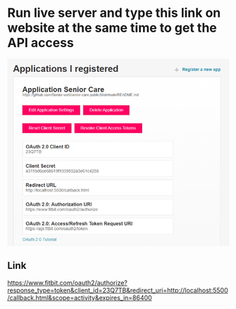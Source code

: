 # Run live server and type this link on website at the same time to get the API access
![alt text](image.png)

## Link
https://www.fitbit.com/oauth2/authorize?response_type=token&client_id=23Q7TB&redirect_uri=http://localhost:5500/callback.html&scope=activity&expires_in=86400